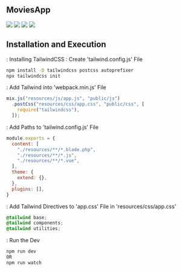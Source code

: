 ## MoviesApp
<p align="left">
  <img src="https://img.shields.io/github/languages/count/ranjith-acharya/MoviesApp?style=for-the-badge">
  <img src="https://img.shields.io/github/languages/top/ranjith-acharya/MoviesApp?style=for-the-badge">
  <img src="https://img.shields.io/github/last-commit/ranjith-acharya/MoviesApp?style=for-the-badge">
  <a href="https://www.youtube.com/channel/UC0ZyCb-OnKjhheQZFAQIFkw?sub_confirmation=1" target="_blank"><img src="https://img.shields.io/youtube/channel/views/UC0ZyCb-OnKjhheQZFAQIFkw?color=%23CD201F&label=SUBSCRIBE&logo=youtube&style=for-the-badge"></a>
</p>

## Installation and Execution
: Installing TailwindCSS
: Create 'tailwind.config.js' File
```bash
npm install -D tailwindcss postcss autoprefixer
npx tailwindcss init
```
: Add Tailwind into 'webpack.min.js' File
```js
mix.js("resources/js/app.js", "public/js")
  .postCss("resources/css/app.css", "public/css", [
    require("tailwindcss"),
  ]);
```
: Add Paths to 'tailwind.config.js' File
```js
module.exports = {
  content: [
    "./resources/**/*.blade.php",
    "./resources/**/*.js",
    "./resources/**/*.vue",
  ],
  theme: {
    extend: {},
  },
  plugins: [],
}
```
: Add Tailwind Directives to 'app.css' File in 'resources/css/app.css'
```css
@tailwind base;
@tailwind components;
@tailwind utilities;
```
: Run the Dev
```bash
npm run dev
OR
npm run watch
```
